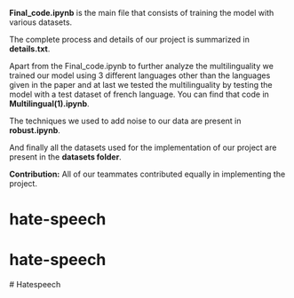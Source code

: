
**Final_code.ipynb** is the main file that consists of training the model with various datasets.

The complete process and details of our project is summarized in **details.txt**.

Apart from the Final_code.ipynb to further analyze the multilinguality we trained our model using 3 different languages other 
than the languages given in the paper and at last we tested the multilinguality by testing the model with a test dataset of french language.
You can find that code in **Multilingual(1).ipynb**.

The techniques we used to add noise to our data are present in **robust.ipynb**.

And finally all the datasets used for the implementation of our project are present in the **datasets folder**.

**Contribution:**
All of our teammates contributed equally in implementing the project.
# hate-speech
# hate-speech
#   H a t e s p e e c h  
 